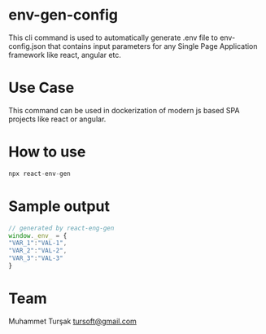 # env-gen-config

This cli command is used to automatically generate .env file to env-config.json that contains input parameters for any Single Page Application framework like react, angular etc.

# Use Case
This command can be used in dockerization of modern js based SPA projects like react or angular.

# How to use
```js
npx react-env-gen
```

# Sample output
```js
// generated by react-eng-gen 
window._env_ = {
"VAR_1":"VAL-1",
"VAR_2":"VAL-2",
"VAR_3":"VAL-3"
}
```

# Team
Muhammet Turşak <tursoft@gmail.com>